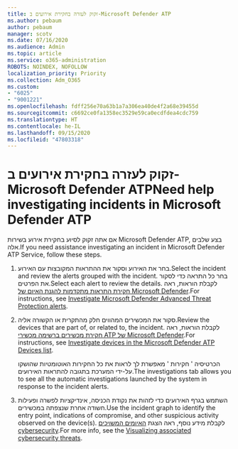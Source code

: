 ```yaml
---
title: זקוק לעזרה בחקירת אירועים ב-Microsoft Defender ATP
ms.author: pebaum
author: pebaum
manager: scotv
ms.date: 07/16/2020
ms.audience: Admin
ms.topic: article
ms.service: o365-administration
ROBOTS: NOINDEX, NOFOLLOW
localization_priority: Priority
ms.collection: Adm_O365
ms.custom:
- "6025"
- "9001221"
ms.openlocfilehash: fdff256e70a63b1a7a306ea40de4f2a68e39455d
ms.sourcegitcommit: c6692ce0fa1358ec3529e59ca0ecdfdea4cdc759
ms.translationtype: HT
ms.contentlocale: he-IL
ms.lasthandoff: 09/15/2020
ms.locfileid: "47803318"
---
```

# <a name="need-help-investigating-incidents-in-microsoft-defender-atp"></a><span data-ttu-id="5dc75-102">זקוק לעזרה בחקירת אירועים ב-Microsoft Defender ATP</span><span class="sxs-lookup"><span data-stu-id="5dc75-102">Need help investigating incidents in Microsoft Defender ATP</span></span>

<span data-ttu-id="5dc75-103">אם אתה זקוק לסיוע בחקירת אירוע בשירות Microsoft Defender ATP, בצע שלבים אלה.</span><span class="sxs-lookup"><span data-stu-id="5dc75-103">If you need assistance investigating an incident in Microsoft Defender ATP Service, follow these steps.</span></span>

1. <span data-ttu-id="5dc75-104">בחר את האירוע וסקור את ההתראות המקובצות עם האירוע.</span><span class="sxs-lookup"><span data-stu-id="5dc75-104">Select the incident and review the alerts grouped with the incident.</span></span> <span data-ttu-id="5dc75-105">בחר כל התראה כדי לסקור את הפרטים.</span><span class="sxs-lookup"><span data-stu-id="5dc75-105">Select each alert to review the details.</span></span> <span data-ttu-id="5dc75-106">לקבלת הוראות, ראה [חקירת התראות מתקדמות להגנת האיום של Microsoft Defender](https://docs.microsoft.com/windows/security/threat-protection/microsoft-defender-atp/investigate-alerts).</span><span class="sxs-lookup"><span data-stu-id="5dc75-106">For instructions, see [Investigate Microsoft Defender Advanced Threat Protection alerts](https://docs.microsoft.com/windows/security/threat-protection/microsoft-defender-atp/investigate-alerts).</span></span>
2. <span data-ttu-id="5dc75-107">סקור את המכשירים המהווים חלק מהתקרית או הקשורה אליה.</span><span class="sxs-lookup"><span data-stu-id="5dc75-107">Review the devices that are part of, or related to, the incident.</span></span> <span data-ttu-id="5dc75-108">לקבלת הוראות, ראה [חקירת מכשירים ברשימה מכשירי ATP של Microsoft Defender](https://docs.microsoft.com/windows/security/threat-protection/microsoft-defender-atp/investigate-machines).</span><span class="sxs-lookup"><span data-stu-id="5dc75-108">For instructions, see [Investigate devices in the Microsoft Defender ATP Devices list](https://docs.microsoft.com/windows/security/threat-protection/microsoft-defender-atp/investigate-machines).</span></span><br/>
 
    <span data-ttu-id="5dc75-109">הכרטיסיה ' חקירות ' מאפשרת לך לראות את כל החקירות האוטומטיות שהושקו על-ידי המערכת בתגובה להתראות האירועים.</span><span class="sxs-lookup"><span data-stu-id="5dc75-109">The investigations tab allows you to see all the automatic investigations launched by the system in response to the incident alerts.</span></span>
3. <span data-ttu-id="5dc75-110">השתמש בגרף האירועים כדי לזהות את נקודת הכניסה, אינדיקציות לפשרה ופעילות חשודה אחרת שנצפתה במכשירים.</span><span class="sxs-lookup"><span data-stu-id="5dc75-110">Use the incident graph to identify the entry point, indications of compromise, and other suspicious activity observed on the device(s).</span></span> <span data-ttu-id="5dc75-111">לקבלת מידע נוסף, ראה הצגת [האיומים המשויכים cybersecurity](https://docs.microsoft.com/windows/security/threat-protection/microsoft-defender-atp/investigate-incidents#visualizing-associated-cybersecurity-threats).</span><span class="sxs-lookup"><span data-stu-id="5dc75-111">For more info, see the [Visualizing associated cybersecurity threats](https://docs.microsoft.com/windows/security/threat-protection/microsoft-defender-atp/investigate-incidents#visualizing-associated-cybersecurity-threats).</span></span>  